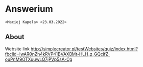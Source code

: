# Answerium

`<Maciej Kapela> <23.03.2022>`

## About

Website link http://simplecreator.pl/testWebsites/quiz/index.html?fbclid=IwAR0nZh4kRVP41BVAXBMt-HLH_z_GQcifZ-ouPnM9OTXuuwLQ7jPVp5sA-Cg
